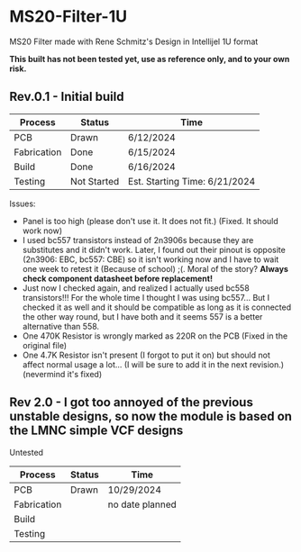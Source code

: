 # MS20-Filter-1U

 MS20 Filter made with Rene Schmitz's Design in Intellijel 1U format

**<Note> This built has not been tested yet, use as reference only, and to your own risk.**

## Rev.0.1 - Initial build

|Process|Status|Time|
|-------|------|----|
|PCB|Drawn|6/12/2024|
|Fabrication|Done|6/15/2024|
|Build|Done|6/16/2024|
|Testing|Not Started|Est. Starting Time: 6/21/2024|

Issues:
- Panel is too high (please don't use it. It does not fit.) (Fixed. It should work now)
- I used bc557 transistors instead of 2n3906s because they are substitutes and it didn't work. Later, I found out their pinout is opposite (2n3906: EBC, bc557: CBE) so it isn't working now and I have to wait one week to retest it (Because of school) ;(. Moral of the story?  **Always check component datasheet before replacement!**
- Just now I checked again, and realized I actually used bc558 transistors!!! For the whole time I thought I was using bc557... But I checked it as well and it should be compatible as long as it is connected the other way round, but I have both and it seems 557 is a better alternative than 558.
- One 470K Resistor is wrongly marked as 220R on the PCB (Fixed in the original file)
- One 4.7K Resistor isn't present (I forgot to put it on) but should not affect normal usage a lot... (I will be sure to add it in the next revision.) (nevermind it's fixed)


## Rev 2.0 - I got too annoyed of the previous unstable designs, so now the module is based on the LMNC simple VCF designs

Untested

|Process|Status|Time|
|-------|------|----|
|PCB|Drawn|10/29/2024|
|Fabrication||no date planned|
|Build|||
|Testing|||